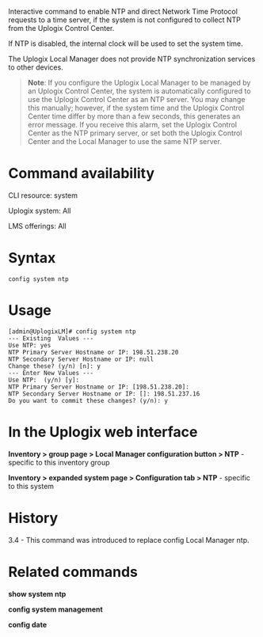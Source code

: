 <!-- 5.4 -->

Interactive command to enable NTP and direct Network Time Protocol requests to a time server, if the system is not configured to collect NTP from the Uplogix Control Center. 

If NTP is disabled, the internal clock will be used to set the system time. 

The Uplogix Local Manager does not provide NTP synchronization services to other devices.

> **Note**: If you configure the Uplogix Local Manager to be managed by an Uplogix Control Center, the system is automatically configured to use the Uplogix Control Center as an NTP server. You may change this manually; however, if the system time and the Uplogix Control Center time differ by more than a few seconds, this generates an error message. If you receive this alarm, set the Uplogix Control Center as the NTP primary server, or set both the Uplogix Control Center and the Local Manager to use the same NTP server.

# Command availability 

CLI resource: system

Uplogix system: All

LMS offerings: All

# Syntax 

```
config system ntp
```

# Usage 

```
[admin@UplogixLM]# config system ntp
--- Existing  Values ---
Use NTP: yes
NTP Primary Server Hostname or IP: 198.51.238.20
NTP Secondary Server Hostname or IP: null
Change these? (y/n) [n]: y
--- Enter New Values ---
Use NTP:  (y/n) [y]:
NTP Primary Server Hostname or IP: [198.51.238.20]:
NTP Secondary Server Hostname or IP: []: 198.51.237.16
Do you want to commit these changes? (y/n): y
```

# In the Uplogix web interface

**Inventory > group page > Local Manager configuration button > NTP** - specific to this inventory group

**Inventory > expanded system page > Configuration tab > NTP** - specific to this 
system

# History 

3.4 - This command was introduced to replace config Local Manager ntp.

# Related commands 

**show system ntp**

**config system management**

**config date**
